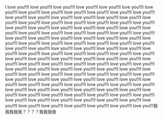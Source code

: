 I love you!!!I love you!!!I love you!!!I love you!!!I love you!!!I love you!!!I love you!!!I love you!!!I love you!!!I love you!!!I love you!!!I love you!!!I love you!!!I love you!!!I love you!!!I love you!!!I love you!!!I love you!!!I love you!!!I love you!!!I love you!!!I love you!!!I love you!!!I love you!!!I love you!!!I love you!!!I love you!!!I love you!!!I love you!!!I love you!!!I love you!!!I love you!!!I love you!!!I love you!!!I love you!!!I love you!!!I love you!!!I love you!!!I love you!!!I love you!!!I love you!!!I love you!!!I love you!!!I love you!!!I love you!!!I love you!!!I love you!!!I love you!!!I love you!!!I love you!!!I love you!!!I love you!!!I love you!!!I love you!!!I love you!!!I love you!!!I love you!!!I love you!!!I love you!!!I love you!!!I love you!!!I love you!!!I love you!!!I love you!!!I love you!!!I love you!!!I love you!!!I love you!!!I love you!!!I love you!!!I love you!!!I love you!!!I love you!!!I love you!!!I love you!!!I love you!!!I love you!!!I love you!!!I love you!!!I love you!!!I love you!!!I love you!!!I love you!!!I love you!!!I love you!!!I love you!!!I love you!!!I love you!!!I love you!!!I love you!!!I love you!!!I love you!!!I love you!!!I love you!!!I love you!!!I love you!!!I love you!!!I love you!!!I love you!!!I love you!!!I love you!!!I love you!!!I love you!!!I love you!!!I love you!!!I love you!!!I love you!!!I love you!!!I love you!!!I love you!!!I love you!!!I love you!!!I love you!!!I love you!!!I love you!!!I love you!!!I love you!!!I love you!!!I love you!!!I love you!!!I love you!!!I love you!!!I love you!!!I love you!!!I love you!!!I love you!!!I love you!!!I love you!!!I love you!!!I love you!!!我我我我我？？？？我我我我
